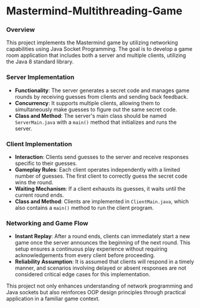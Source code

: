 # Mastermind-Multithreading-Game
### Overview

This project implements the Mastermind game by utilizing networking capabilities using Java Socket Programming. The goal is to develop a game room application that includes both a server and multiple clients, utilizing the Java 8 standard library.

### Server Implementation

- **Functionality**: The server generates a secret code and manages game rounds by receiving guesses from clients and sending back feedback.
- **Concurrency**: It supports multiple clients, allowing them to simultaneously make guesses to figure out the same secret code.
- **Class and Method**: The server's main class should be named `ServerMain.java` with a `main()` method that initializes and runs the server.

### Client Implementation

- **Interaction**: Clients send guesses to the server and receive responses specific to their guesses.
- **Gameplay Rules**: Each client operates independently with a limited number of guesses. The first client to correctly guess the secret code wins the round.
- **Waiting Mechanism**: If a client exhausts its guesses, it waits until the current round ends.
- **Class and Method**: Clients are implemented in `ClientMain.java`, which also contains a `main()` method to run the client program.

### Networking and Game Flow

- **Instant Replay**: After a round ends, clients can immediately start a new game once the server announces the beginning of the next round. This setup ensures a continuous play experience without requiring acknowledgements from every client before proceeding.
- **Reliability Assumption**: It is assumed that clients will respond in a timely manner, and scenarios involving delayed or absent responses are not considered critical edge cases for this implementation.

This project not only enhances understanding of network programming and Java sockets but also reinforces OOP design principles through practical application in a familiar game context.
